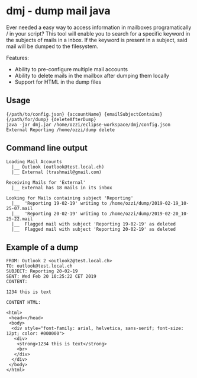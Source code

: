 # dmj - dump mail java
Ever needed a easy way to access information in mailboxes programatically / in your script?
This tool will enable you to search for a specific keyword in the subjects of mails in a inbox.
If the keyword is present in a subject, said mail will be dumped to the filesystem.

Features:
- Ability to pre-configure multiple mail accounts
- Ability to delete mails in the mailbox after dumping them locally
- Support for HTML in the dump files


## Usage
```
{/path/to/config.json} {accountName} {emailSubjectContains} {/path/for/dump} {deleteAfterDump}
java -jar dmj.jar /home/ozzi/eclipse-workspace/dmj/config.json  External Reporting /home/ozzi/dump delete
```
## Command line output
```
Loading Mail Accounts
  |__ Outlook (outlook@test.local.ch)
  |__ External (trashmail@gmail.com)

Receiving Mails for 'External'
  |__ External has 18 mails in its inbox

Looking for Mails containing subject 'Reporting'
  |__  'Reporting 19-02-19' writing to /home/ozzi/dump/2019-02-19_10-25-07.mail
  |__  'Reporting 20-02-19' writing to /home/ozzi/dump/2019-02-20_10-25-22.mail
  |__  Flagged mail with subject 'Reporting 19-02-19' as deleted
  |__  Flagged mail with subject 'Reporting 20-02-19' as deleted
```
## Example of a dump
```
FROM: Outlook 2 <outlook2@test.local.ch>
TO: outlook@test.local.ch
SUBJECT: Reporting 20-02-19
SENT: Wed Feb 20 10:25:22 CET 2019
CONTENT:

1234 this is text

CONTENT HTML:

<html>
 <head></head>
 <body>
  <div style="font-family: arial, helvetica, sans-serif; font-size: 12pt; color: #000000">
   <div>
    <strong>1234 this is text</strong>
    <br>
   </div>
  </div>
 </body>
</html>
```
